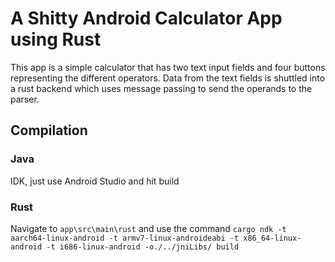 # A Shitty Android Calculator App using Rust
This app is a simple calculator that has two text input fields and four buttons representing the different operators. Data from the text fields is shuttled into a rust backend which uses message passing to send the operands to the parser. 

## Compilation

### Java
IDK, just use Android Studio and hit build

### Rust
Navigate to `app\src\main\rust` and use the command `cargo ndk -t aarch64-linux-android -t armv7-linux-androideabi -t x86_64-linux-android -t i686-linux-android -o./../jniLibs/ build`